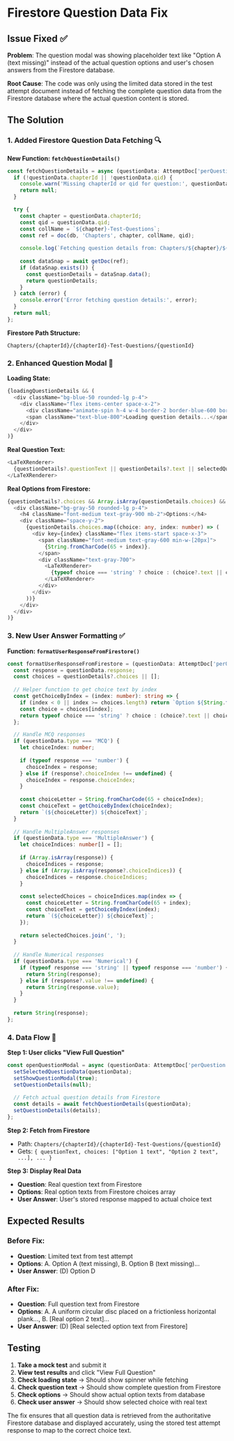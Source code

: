 # Firestore Question Data Fix

## Issue Fixed ✅

**Problem**: The question modal was showing placeholder text like "Option A (text missing)" instead of the actual question options and user's chosen answers from the Firestore database.

**Root Cause**: The code was only using the limited data stored in the test attempt document instead of fetching the complete question data from the Firestore database where the actual question content is stored.

## The Solution

### **1. Added Firestore Question Data Fetching** 🔍

**New Function: `fetchQuestionDetails()`**
```typescript
const fetchQuestionDetails = async (questionData: AttemptDoc['perQuestion'][0]) => {
  if (!questionData.chapterId || !questionData.qid) {
    console.warn('Missing chapterId or qid for question:', questionData);
    return null;
  }

  try {
    const chapter = questionData.chapterId;
    const qid = questionData.qid;
    const collName = `${chapter}-Test-Questions`;
    const ref = doc(db, 'Chapters', chapter, collName, qid);
    
    console.log(`Fetching question details from: Chapters/${chapter}/${collName}/${qid}`);
    
    const dataSnap = await getDoc(ref);
    if (dataSnap.exists()) {
      const questionDetails = dataSnap.data();
      return questionDetails;
    }
  } catch (error) {
    console.error('Error fetching question details:', error);
  }
  return null;
};
```

**Firestore Path Structure:**
```
Chapters/{chapterId}/{chapterId}-Test-Questions/{questionId}
```

### **2. Enhanced Question Modal** 📱

**Loading State:**
```typescript
{loadingQuestionDetails && (
  <div className="bg-blue-50 rounded-lg p-4">
    <div className="flex items-center space-x-2">
      <div className="animate-spin h-4 w-4 border-2 border-blue-600 border-t-transparent rounded-full"></div>
      <span className="text-blue-800">Loading question details...</span>
    </div>
  </div>
)}
```

**Real Question Text:**
```typescript
<LaTeXRenderer>
  {questionDetails?.questionText || questionDetails?.text || selectedQuestionData.questionText || 'Question text not available'}
</LaTeXRenderer>
```

**Real Options from Firestore:**
```typescript
{questionDetails?.choices && Array.isArray(questionDetails.choices) && questionDetails.choices.length > 0 && (
  <div className="bg-gray-50 rounded-lg p-4">
    <h4 className="font-medium text-gray-900 mb-2">Options:</h4>
    <div className="space-y-2">
      {questionDetails.choices.map((choice: any, index: number) => (
        <div key={index} className="flex items-start space-x-3">
          <span className="font-medium text-gray-600 min-w-[20px]">
            {String.fromCharCode(65 + index)}.
          </span>
          <div className="text-gray-700">
            <LaTeXRenderer>
              {typeof choice === 'string' ? choice : (choice?.text || choice?.content || `Option ${index + 1}`)}
            </LaTeXRenderer>
          </div>
        </div>
      ))}
    </div>
  </div>
)}
```

### **3. New User Answer Formatting** ✅

**Function: `formatUserResponseFromFirestore()`**
```typescript
const formatUserResponseFromFirestore = (questionData: AttemptDoc['perQuestion'][0], questionDetails: any) => {
  const response = questionData.response;
  const choices = questionDetails?.choices || [];
  
  // Helper function to get choice text by index
  const getChoiceByIndex = (index: number): string => {
    if (index < 0 || index >= choices.length) return `Option ${String.fromCharCode(65 + index)}`;
    const choice = choices[index];
    return typeof choice === 'string' ? choice : (choice?.text || choice?.content || `Option ${String.fromCharCode(65 + index)}`);
  };

  // Handle MCQ responses
  if (questionData.type === 'MCQ') {
    let choiceIndex: number;
    
    if (typeof response === 'number') {
      choiceIndex = response;
    } else if (response?.choiceIndex !== undefined) {
      choiceIndex = response.choiceIndex;
    }
    
    const choiceLetter = String.fromCharCode(65 + choiceIndex);
    const choiceText = getChoiceByIndex(choiceIndex);
    return `(${choiceLetter}) ${choiceText}`;
  }
  
  // Handle MultipleAnswer responses
  if (questionData.type === 'MultipleAnswer') {
    let choiceIndices: number[] = [];
    
    if (Array.isArray(response)) {
      choiceIndices = response;
    } else if (Array.isArray(response?.choiceIndices)) {
      choiceIndices = response.choiceIndices;
    }
    
    const selectedChoices = choiceIndices.map(index => {
      const choiceLetter = String.fromCharCode(65 + index);
      const choiceText = getChoiceByIndex(index);
      return `(${choiceLetter}) ${choiceText}`;
    });
    
    return selectedChoices.join(', ');
  }
  
  // Handle Numerical responses
  if (questionData.type === 'Numerical') {
    if (typeof response === 'string' || typeof response === 'number') {
      return String(response);
    } else if (response?.value !== undefined) {
      return String(response.value);
    }
  }
  
  return String(response);
};
```

### **4. Data Flow** 🔄

**Step 1: User clicks "View Full Question"**
```typescript
const openQuestionModal = async (questionData: AttemptDoc['perQuestion'][0]) => {
  setSelectedQuestionData(questionData);
  setShowQuestionModal(true);
  setQuestionDetails(null);
  
  // Fetch actual question details from Firestore
  const details = await fetchQuestionDetails(questionData);
  setQuestionDetails(details);
};
```

**Step 2: Fetch from Firestore**
- Path: `Chapters/{chapterId}/{chapterId}-Test-Questions/{questionId}`
- Gets: `{ questionText, choices: ["Option 1 text", "Option 2 text", ...], ... }`

**Step 3: Display Real Data**
- **Question**: Real question text from Firestore
- **Options**: Real option texts from Firestore choices array
- **User Answer**: User's stored response mapped to actual choice text

## Expected Results

### **Before Fix:**
- **Question**: Limited text from test attempt
- **Options**: A. Option A (text missing), B. Option B (text missing)...
- **User Answer**: (D) Option D

### **After Fix:**
- **Question**: Full question text from Firestore
- **Options**: A. A uniform circular disc placed on a frictionless horizontal plank..., B. [Real option 2 text]...
- **User Answer**: (D) [Real selected option text from Firestore]

## Testing

1. **Take a mock test** and submit it
2. **View test results** and click "View Full Question"
3. **Check loading state** → Should show spinner while fetching
4. **Check question text** → Should show complete question from Firestore
5. **Check options** → Should show actual option texts from database
6. **Check user answer** → Should show selected choice with real text

The fix ensures that all question data is retrieved from the authoritative Firestore database and displayed accurately, using the stored test attempt response to map to the correct choice text.

